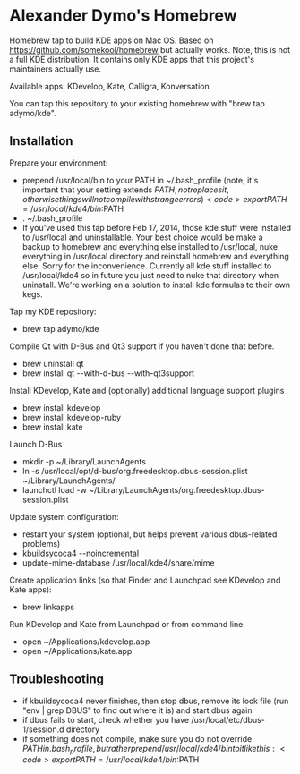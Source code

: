 Alexander Dymo's Homebrew
=========================
Homebrew tap to build KDE apps on Mac OS. Based on https://github.com/somekool/homebrew but actually works. Note, this is not a full KDE distribution. It contains only KDE apps that this project's maintainers actually use.

Available apps: KDevelop, Kate, Calligra, Konversation

You can tap this repository to your existing homebrew with "brew tap adymo/kde".

Installation
------------

Prepare your environment:

* prepend /usr/local/bin to your PATH in ~/.bash_profile (note, it's important that your setting extends $PATH, not replaces it, otherwise things will not compile with strange errors)  
  <code>export PATH=/usr/local/kde4/bin:$PATH</code>
* . ~/.bash_profile
* If you've used this tap before Feb 17, 2014, those kde stuff were installed to /usr/local and uninstallable. Your best choice would be make a backup to homebrew and everything else installed to /usr/local, nuke everything in /usr/local directory and reinstall homebrew and everything else. Sorry for the inconvenience. Currently all kde stuff installed to /usr/local/kde4 so in future you just need to nuke that directory when uninstall. We're working on a solution to install kde formulas to their own kegs.

Tap my KDE repository:

* brew tap adymo/kde

Compile Qt with D-Bus and Qt3 support if you haven't done that before.

* brew uninstall qt
* brew install qt --with-d-bus --with-qt3support

Install KDevelop, Kate and (optionally) additional language support plugins

* brew install kdevelop
* brew install kdevelop-ruby
* brew install kate

Launch D-Bus

* mkdir -p ~/Library/LaunchAgents
* ln -s /usr/local/opt/d-bus/org.freedesktop.dbus-session.plist ~/Library/LaunchAgents/
* launchctl load -w ~/Library/LaunchAgents/org.freedesktop.dbus-session.plist

Update system configuration:

* restart your system (optional, but helps prevent various dbus-related problems)
* kbuildsycoca4 --noincremental
* update-mime-database /usr/local/kde4/share/mime

Create application links (so that Finder and Launchpad see KDevelop and Kate apps):

* brew linkapps

Run KDevelop and Kate from Launchpad or from command line:

* open ~/Applications/kdevelop.app
* open ~/Applications/kate.app

Troubleshooting
---------------

* if kbuildsycoca4 never finishes, then stop dbus, remove its lock file (run "env | grep DBUS" to find out where it is) and start dbus again
* if dbus fails to start, check whether you have /usr/local/etc/dbus-1/session.d directory
* if something does not compile, make sure you do not override $PATH in .bash_profile, but rather prepend /usr/local/kde4/bin to it like this:  
  <code>export PATH=/usr/local/kde4/bin:$PATH</code>
